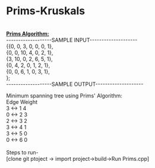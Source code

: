 # Prims-Kruskals
<br>
<b><u>Prims Algorithm:</b></u><br>
-------------------SAMPLE INPUT--------------------<br>
{{0, 0, 3, 0, 0, 0, 1},    <br>
{0, 0, 10, 4, 0, 2, 1},    <br>
{3, 10, 0, 2, 6, 5, 1},    <br>
{0, 4, 2, 0, 1, 2, 1},    <br>
{0, 0, 6, 1, 0, 3, 1},    <br>
}; <br>
-------------------SAMPLE OUTPUT--------------------<br>

Minimum spanning tree using Prims' Algorithm:
<br>
   Edge 	      Weight<br>
 3 <-> 1	        4 <br>
 0 <-> 2	        3 <br>
 2 <-> 3	        2 <br>
 3 <-> 4	        1 <br>
 3 <-> 5	        0 <br>
 0 <-> 6	        0 <br>
 <br>
 Steps to run-<br>
[clone git ptoject -> import project->build->Run Prims.cpp]<br>

